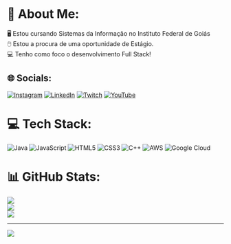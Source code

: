 # 💫 About Me:
🖥️ Estou cursando Sistemas da Informação no Instituto Federal de Goiás<br> 🖱️ Estou a procura de uma oportunidade de Estágio.<br>💻 Tenho como foco o desenvolvimento Full Stack!


## 🌐 Socials:
[![Instagram](https://img.shields.io/badge/Instagram-%23E4405F.svg?logo=Instagram&logoColor=white)](https://instagram.com/https://www.instagram.com/eooo_gabs/) [![LinkedIn](https://img.shields.io/badge/LinkedIn-%230077B5.svg?logo=linkedin&logoColor=white)](https://linkedin.com/in/www.linkedin.com/in/CodeWithGabs) [![Twitch](https://img.shields.io/badge/Twitch-%239146FF.svg?logo=Twitch&logoColor=white)](https://twitch.tv/https://www.twitch.tv/codewithgabs) [![YouTube](https://img.shields.io/badge/YouTube-%23FF0000.svg?logo=YouTube&logoColor=white)](https://youtube.com/@https://www.youtube.com/channel/UCL8jVOFwvfPW7lkr_EvBQjg) 

# 💻 Tech Stack:
![Java](https://img.shields.io/badge/java-%23ED8B00.svg?style=for-the-badge&logo=java&logoColor=white) ![JavaScript](https://img.shields.io/badge/javascript-%23323330.svg?style=for-the-badge&logo=javascript&logoColor=%23F7DF1E) ![HTML5](https://img.shields.io/badge/html5-%23E34F26.svg?style=for-the-badge&logo=html5&logoColor=white) ![CSS3](https://img.shields.io/badge/css3-%231572B6.svg?style=for-the-badge&logo=css3&logoColor=white) ![C++](https://img.shields.io/badge/c++-%2300599C.svg?style=for-the-badge&logo=c%2B%2B&logoColor=white) ![AWS](https://img.shields.io/badge/AWS-%23FF9900.svg?style=for-the-badge&logo=amazon-aws&logoColor=white) ![Google Cloud](https://img.shields.io/badge/Google%20Cloud-%234285F4.svg?style=for-the-badge&logo=google-cloud&logoColor=white)
# 📊 GitHub Stats:
![](https://github-readme-stats.vercel.app/api?username=CodeWithGabs&theme=blue-green&hide_border=false&include_all_commits=false&count_private=false)<br/>
![](https://github-readme-streak-stats.herokuapp.com/?user=CodeWithGabs&theme=blue-green&hide_border=false)<br/>
![](https://github-readme-stats.vercel.app/api/top-langs/?username=CodeWithGabs&theme=blue-green&hide_border=false&include_all_commits=false&count_private=false&layout=compact)

---
[![](https://visitcount.itsvg.in/api?id=CodeWithGabs&icon=2&color=1)](https://visitcount.itsvg.in)

<!-- Proudly created with GPRM ( https://gprm.itsvg.in ) -->
